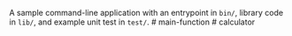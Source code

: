 A sample command-line application with an entrypoint in `bin/`, library code
in `lib/`, and example unit test in `test/`.
#   m a i n - f u n c t i o n  
 #   c a l c u l a t o r  
 